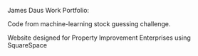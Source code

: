 James Daus Work Portfolio:

Code from machine-learning stock guessing challenge.

Website designed for Property Improvement Enterprises using SquareSpace
